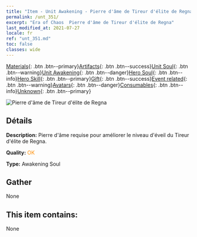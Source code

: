 ```yaml
---
title: "Item - Unit Awakening - Pierre d'âme de Tireur d'élite de Regna"
permalink: /unt_351/
excerpt: "Era of Chaos  Pierre d'âme de Tireur d'élite de Regna"
last_modified_at: 2021-07-27
locale: fr
ref: "unt_351.md"
toc: false
classes: wide
---
```

 [Materials](/ItemsFR/){: .btn .btn--primary}[Artifacts](/ItemsFR/Artifacts/){: .btn .btn--success}[Unit Soul](/ItemsFR/UnitSoul/){: .btn .btn--warning}[Unit Awakening](/ItemsFR/UnitAwakening/){: .btn .btn--danger}[Hero Soul](/ItemsFR/HeroSoul/){: .btn .btn--info}[Hero Skill](/ItemsFR/HeroSkill/){: .btn .btn--primary}[Gift](/ItemsFR/Gift/){: .btn .btn--success}[Event related](/ItemsFR/Events/){: .btn .btn--warning}[Avatars](/ItemsFR/Avatars/){: .btn .btn--danger}[Consumables](/ItemsFR/Consumables/){: .btn .btn--info}[Unknown](/ItemsFR/Unknown/){: .btn .btn--primary}

 ![Pierre d'âme de Tireur d'élite de Regna](/images/u/tia_baozang.jpg)

## Détails
 **Description:** Pierre d'âme requise pour améliorer le niveau d'éveil du Tireur d'élite de Regna.

 **Quality:** <span style="color: #FF8C00">OK</span>

 **Type:** Awakening Soul

## Gather

  None

## This item contains:

  None

